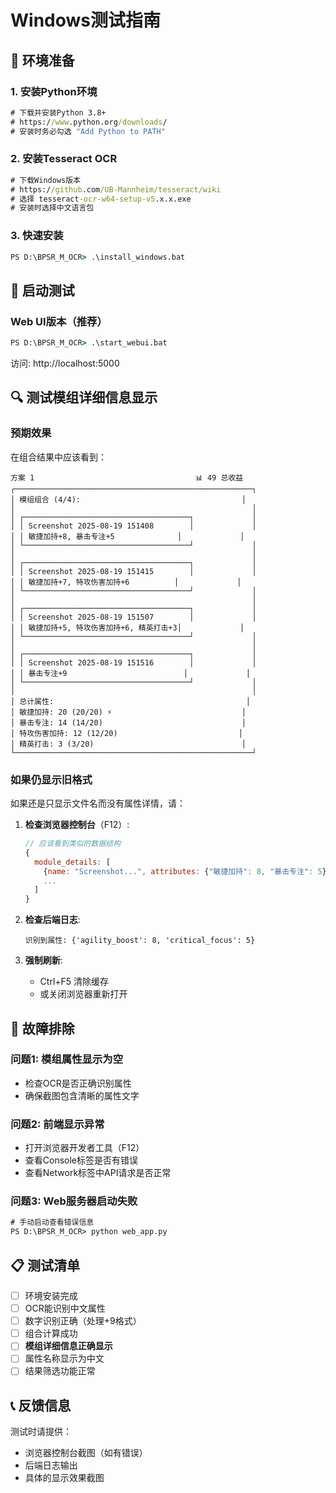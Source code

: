 # Windows测试指南

## 🔧 环境准备

### 1. 安装Python环境
```cmd
# 下载并安装Python 3.8+
# https://www.python.org/downloads/
# 安装时务必勾选 "Add Python to PATH"
```

### 2. 安装Tesseract OCR
```cmd
# 下载Windows版本
# https://github.com/UB-Mannheim/tesseract/wiki
# 选择 tesseract-ocr-w64-setup-v5.x.x.exe
# 安装时选择中文语言包
```

### 3. 快速安装
```cmd
PS D:\BPSR_M_OCR> .\install_windows.bat
```

## 🚀 启动测试

### Web UI版本（推荐）
```cmd
PS D:\BPSR_M_OCR> .\start_webui.bat
```

访问: http://localhost:5000

## 🔍 测试模组详细信息显示

### 预期效果

在组合结果中应该看到：

```
方案 1                                    📊 49 总收益
┌─────────────────────────────────────────────────────┐
│ 模组组合 (4/4):                                    │
│                                                     │
│ ┌─────────────────────────────────────┐             │
│ │ Screenshot 2025-08-19 151408        │             │
│ │ 敏捷加持+8, 暴击专注+5              │             │
│ └─────────────────────────────────────┘             │
│                                                     │
│ ┌─────────────────────────────────────┐             │  
│ │ Screenshot 2025-08-19 151415        │             │
│ │ 敏捷加持+7, 特攻伤害加持+6          │             │
│ └─────────────────────────────────────┘             │
│                                                     │
│ ┌─────────────────────────────────────┐             │
│ │ Screenshot 2025-08-19 151507        │             │  
│ │ 敏捷加持+5, 特攻伤害加持+6, 精英打击+3│             │
│ └─────────────────────────────────────┘             │
│                                                     │
│ ┌─────────────────────────────────────┐             │
│ │ Screenshot 2025-08-19 151516        │             │
│ │ 暴击专注+9                          │             │
│ └─────────────────────────────────────┘             │
│                                                     │
│ 总计属性:                                           │
│ 敏捷加持: 20 (20/20) ⚡                             │
│ 暴击专注: 14 (14/20)                               │
│ 特攻伤害加持: 12 (12/20)                           │
│ 精英打击: 3 (3/20)                                 │
└─────────────────────────────────────────────────────┘
```

### 如果仍显示旧格式

如果还是只显示文件名而没有属性详情，请：

1. **检查浏览器控制台**（F12）:
   ```javascript
   // 应该看到类似的数据结构
   {
     module_details: [
       {name: "Screenshot...", attributes: {"敏捷加持": 8, "暴击专注": 5}},
       ...
     ]
   }
   ```

2. **检查后端日志**:
   ```
   识别到属性: {'agility_boost': 8, 'critical_focus': 5}
   ```

3. **强制刷新**:
   - Ctrl+F5 清除缓存
   - 或关闭浏览器重新打开

## 🐛 故障排除

### 问题1: 模组属性显示为空
- 检查OCR是否正确识别属性
- 确保截图包含清晰的属性文字

### 问题2: 前端显示异常
- 打开浏览器开发者工具（F12）
- 查看Console标签是否有错误
- 查看Network标签中API请求是否正常

### 问题3: Web服务器启动失败
```cmd
# 手动启动查看错误信息
PS D:\BPSR_M_OCR> python web_app.py
```

## 📋 测试清单

- [ ] 环境安装完成
- [ ] OCR能识别中文属性
- [ ] 数字识别正确（处理+9格式）
- [ ] 组合计算成功
- [ ] **模组详细信息正确显示**
- [ ] 属性名称显示为中文
- [ ] 结果筛选功能正常

## 📞 反馈信息

测试时请提供：
- 浏览器控制台截图（如有错误）
- 后端日志输出
- 具体的显示效果截图

